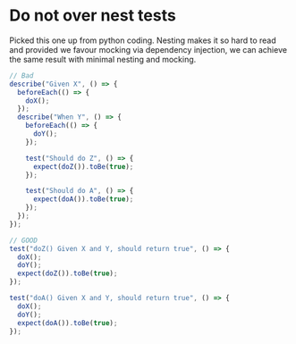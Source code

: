 # Do not over nest tests

Picked this one up from python coding. Nesting makes it so hard to read and provided we favour mocking via dependency injection, we can achieve the same result with minimal nesting and mocking.

```ts
// Bad
describe("Given X", () => {
  beforeEach(() => {
    doX();
  });
  describe("When Y", () => {
    beforeEach(() => {
      doY();
    });

    test("Should do Z", () => {
      expect(doZ()).toBe(true);
    });

    test("Should do A", () => {
      expect(doA()).toBe(true);
    });
  });
});

// GOOD
test("doZ() Given X and Y, should return true", () => {
  doX();
  doY();
  expect(doZ()).toBe(true);
});

test("doA() Given X and Y, should return true", () => {
  doX();
  doY();
  expect(doA()).toBe(true);
});
```
